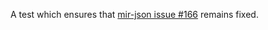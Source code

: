 A test which ensures that [mir-json issue
#166](https://github.com/GaloisInc/mir-json/issues/166) remains fixed.
